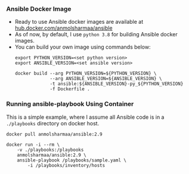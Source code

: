 ### Ansible Docker Image

- Ready to use Ansible docker images are available at [hub.docker.com/anmolsharmaa/ansible](https://hub.docker.com/r/anmolsharmaa/ansible)
- As of now, by default, I use `python 3.8` for building Ansible docker images.  
- You can build your own image using commands below:
    ```
    export PYTHON_VERSION=<set python version>
    export ANSIBLE_VERSION=<set ansible version>

    docker build --arg PYTHON_VERSION=${PYTHON_VERSION} \
                 --arg ANSIBLE_VERSION=${ANSIBLE_VERSION} \
                 -t ansible:${ANSIBLE_VERSION}-py_${PYTHON_VERSION}
                 -f Dockerfile .
    ```

### Running ansible-playbook Using Container

This is a simple example, where I assume all Ansible code is in a `./playbooks` directory on docker host.

```
docker pull anmolsharmaa/ansible:2.9

docker run -i --rm \
    -v ./playbooks:/playbooks 
    anmolsharmaa/ansible:2.9 \
    ansible-playbook /playbooks/sample.yaml \
        -i /playbooks/inventory/hosts
```